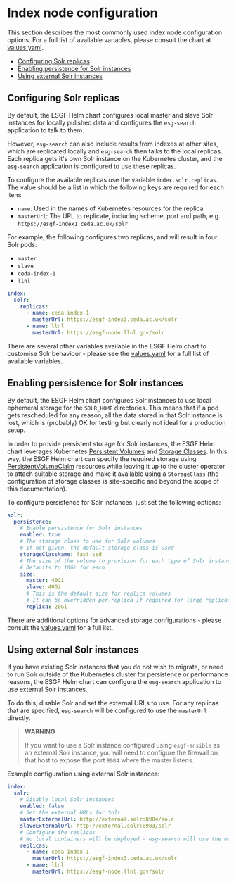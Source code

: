 # Index node configuration

This section describes the most commonly used index node configuration options.
For a full list of available variables, please consult the chart at
[values.yaml](../../deploy/kubernetes/chart/values.yaml).

<!-- TOC depthFrom:2 -->

- [Configuring Solr replicas](#configuring-solr-replicas)
- [Enabling persistence for Solr instances](#enabling-persistence-for-solr-instances)
- [Using external Solr instances](#using-external-solr-instances)

<!-- /TOC -->

## Configuring Solr replicas

By default, the ESGF Helm chart configures local master and slave Solr instances for locally
pulished data and configures the `esg-search` application to talk to them.

However, `esg-search` can also include results from indexes at other sites, which are
replicated locally and `esg-search` then talks to the local replicas. Each replica gets
it's own Solr instance on the Kubernetes cluster, and the `esg-search` application is
configured to use these replicas.

To configure the available replicas use the variable `index.solr.replicas`. The value should
be a list in which the following keys are required for each item:

  * `name`: Used in the names of Kubernetes resources for the replica
  * `masterUrl`: The URL to replicate, including scheme, port and path, e.g. `https://esgf-index1.ceda.ac.uk/solr`

For example, the following configures two replicas, and will result in four Solr pods:

  * `master`
  * `slave`
  * `ceda-index-1`
  * `llnl`

```yaml
index:
  solr:
    replicas:
      - name: ceda-index-1
        masterUrl: https://esgf-index3.ceda.ac.uk/solr
      - name: llnl
        masterUrl: https://esgf-node.llnl.gov/solr
```

There are several other variables available in the ESGF Helm chart to customise Solr
behaviour - please see the [values.yaml](../../deploy/kubernetes/chart/values.yaml) for a
full list of available variables.

## Enabling persistence for Solr instances

By default, the ESGF Helm chart configures Solr instances to use local ephemeral storage for the
`SOLR_HOME` directories. This means that if a pod gets rescheduled for any reason, all the data
stored in that Solr instance is lost, which is (probably) OK for testing but clearly not ideal
for a production setup.

In order to provide persistent storage for Solr instances, the ESGF Helm chart leverages
Kubernetes [Persistent Volumes](https://kubernetes.io/docs/concepts/storage/persistent-volumes/)
and [Storage Classes](https://kubernetes.io/docs/concepts/storage/storage-classes/). In this way, the
ESGF Helm chart can specify the required storage using
[PersistentVolumeClaim](https://kubernetes.io/docs/concepts/storage/persistent-volumes/#persistentvolumeclaims)
resources while leaving it up to the cluster operator to attach suitable storage and make it
available using a `StorageClass` (the configuration of storage classes is site-specific and beyond the scope
of this documentation).

To configure persistence for Solr instances, just set the following options:

```yaml
solr:
  persistence:
    # Enable persistence for Solr instances
    enabled: true
    # The storage class to use for Solr volumes
    # If not given, the default storage class is used
    storageClassName: fast-ssd
    # The size of the volume to provision for each type of Solr instance
    # Defaults to 10Gi for each
    size:
      master: 40Gi
      slave: 40Gi
      # This is the default size for replica volumes
      # It can be overridden per-replica if required for large replicas
      replica: 20Gi
```

There are additional options for advanced storage configurations - please consult the
[values.yaml](../../deploy/kubernetes/chart/values.yaml) for a full list.

## Using external Solr instances

If you have existing Solr instances that you do not wish to migrate, or need to run Solr
outside of the Kubernetes cluster for persistence or performance reasons, the ESGF Helm chart
can configure the `esg-search` application to use external Solr instances.

To do this, disable Solr and set the external URLs to use. For any replicas that are specified,
`esg-search` will be configured to use the `masterUrl` directly.

> **WARNING**
>
> If you want to use a Solr instance configured using `esgf-ansible` as an external Solr instance,
> you will need to configure the firewall on that host to expose the port  `8984` where the
> master listens.

Example configuration using external Solr instances:

```yaml
index:
  solr:
    # Disable local Solr instances
    enabled: false
    # Set the external URLs for Solr
    masterExternalUrl: http://external.solr:8984/solr
    slaveExternalUrl: http://external.solr:8983/solr
    # Configure the replicas
    # No local containers will be deployed - esg-search will use the masterUrl directly
    replicas:
      - name: ceda-index-1
        masterUrl: https://esgf-index3.ceda.ac.uk/solr
      - name: llnl
        masterUrl: https://esgf-node.llnl.gov/solr
```

